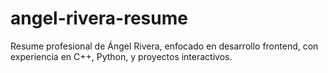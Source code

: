 # angel-rivera-resume
Resume profesional de Ángel Rivera, enfocado en desarrollo frontend, con experiencia en C++, Python, y proyectos interactivos.
